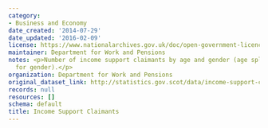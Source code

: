 ```yaml
---
category:
- Business and Economy
date_created: '2014-07-29'
date_updated: '2016-02-09'
license: https://www.nationalarchives.gov.uk/doc/open-government-licence/version/3/
maintainer: Department for Work and Pensions
notes: <p>Number of income support claimants by age and gender (age split not available
  for gender).</p>
organization: Department for Work and Pensions
original_dataset_link: http://statistics.gov.scot/data/income-support-claimants
records: null
resources: []
schema: default
title: Income Support Claimants
---
```

